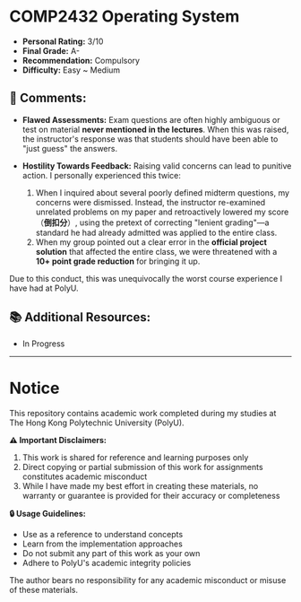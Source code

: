 # COMP2432 Operating System

- **Personal Rating:** 3/10
- **Final Grade:** A-
- **Recommendation:** Compulsory
- **Difficulty:** Easy ~ Medium

## 💭 Comments:
-   **Flawed Assessments:** Exam questions are often highly ambiguous or test on material **never mentioned in the lectures**. When this was raised, the instructor's response was that students should have been able to "just guess" the answers.

-   **Hostility Towards Feedback:** Raising valid concerns can lead to punitive action. I personally experienced this twice:
    1.  When I inquired about several poorly defined midterm questions, my concerns were dismissed. Instead, the instructor re-examined unrelated problems on my paper and retroactively lowered my score （**倒扣分**）, using the pretext of correcting "lenient grading"—a standard he had already admitted was applied to the entire class.
    2.  When my group pointed out a clear error in the **official project solution** that affected the entire class, we were threatened with a **10+ point grade reduction** for bringing it up.

Due to this conduct, this was unequivocally the worst course experience I have had at PolyU.


## 📚 Additional Resources:
- In Progress

---

# Notice

This repository contains academic work completed during my studies at The Hong Kong Polytechnic University (PolyU). 

**⚠️ Important Disclaimers:**
1. This work is shared for reference and learning purposes only
2. Direct copying or partial submission of this work for assignments constitutes academic misconduct
3. While I have made my best effort in creating these materials, no warranty or guarantee is provided for their accuracy or completeness

**🔒 Usage Guidelines:**
- Use as a reference to understand concepts
- Learn from the implementation approaches
- Do not submit any part of this work as your own
- Adhere to PolyU's academic integrity policies

The author bears no responsibility for any academic misconduct or misuse of these materials.
